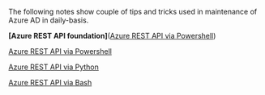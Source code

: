 The following notes show couple of tips and tricks used in maintenance of Azure AD in daily-basis.

__[Azure REST API foundation]__([Azure REST API via Powershell](https://github.com/Grad1ent/AAD-Notes/tree/Azure-REST-API-via-foundation))

[Azure REST API via Powershell](https://github.com/Grad1ent/AAD-Notes/tree/Azure-REST-API-via-Powershell)

[Azure REST API via Python](https://github.com/Grad1ent/AAD-Notes/tree/Azure-REST-API-via-Python)

[Azure REST API via Bash](https://github.com/Grad1ent/AAD-Notes/tree/Azure-REST-API-via-Bash)
